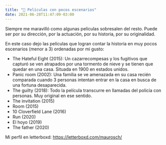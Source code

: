 ```yaml
---
title: "📕 Películas con pocos escenarios"
date: 2021-06-28T11:47:09-03:00
---
```


Siempre me maravilló como algunas películas sobresalen del resto. Puede ser por su dirección, por la actuación, por su historia, por su originalidad. 

En este caso dejo las películas que logran contar la historia en muy pocos escenarios (menor a 3) ordenadas por mi gusto:

- The Hateful Eight (2015): Un cazarrecompesas y los fugitivos que capturó se ven atrapados por una tormento de nieve y se tienen que quedar en una casa. Situada en 1900 en estados unidos.
- Panic room (2002): Una familia se ve amenazada en su casa recién comparada cuando 3 personas intentan entrar en la casa en busca de una fortuna desaparecida.
- The guilty (2018): Todo la película transcurre en llamadas del policía con personas. Muy original en ese sentido.
- The invitation (2015)
- Room (2015)
- 10 Cloverfield Lane (2016)
- Run (2020)
- El hoyo (2019)
- The father (2020)

Mi perfil en letterboxd: https://letterboxd.com/maurosch/